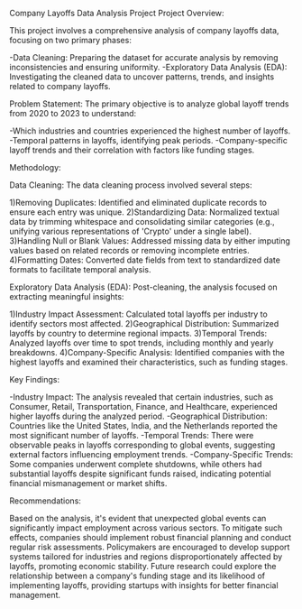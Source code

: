 Company Layoffs Data Analysis Project
Project Overview:

This project involves a comprehensive analysis of company layoffs data, focusing on two primary phases:

  -Data Cleaning: Preparing the dataset for accurate analysis by removing inconsistencies and ensuring uniformity.
  -Exploratory Data Analysis (EDA): Investigating the cleaned data to uncover patterns, trends, and insights related to company layoffs.

Problem Statement:
The primary objective is to analyze global layoff trends from 2020 to 2023 to understand:

  -Which industries and countries experienced the highest number of layoffs.
  -Temporal patterns in layoffs, identifying peak periods.
  -Company-specific layoff trends and their correlation with factors like funding stages.
  
Methodology:

Data Cleaning:
The data cleaning process involved several steps:

  1)Removing Duplicates: Identified and eliminated duplicate records to ensure each entry was unique.
  2)Standardizing Data: Normalized textual data by trimming whitespace and consolidating similar categories (e.g., unifying various representations of 'Crypto' under a single label).
  3)Handling Null or Blank Values: Addressed missing data by either imputing values based on related records or removing incomplete entries.
  4)Formatting Dates: Converted date fields from text to standardized date formats to facilitate temporal analysis.

Exploratory Data Analysis (EDA):
Post-cleaning, the analysis focused on extracting meaningful insights:

  1)Industry Impact Assessment: Calculated total layoffs per industry to identify sectors most affected.
  2)Geographical Distribution: Summarized layoffs by country to determine regional impacts.
  3)Temporal Trends: Analyzed layoffs over time to spot trends, including monthly and yearly breakdowns.
  4)Company-Specific Analysis: Identified companies with the highest layoffs and examined their characteristics, such as funding stages.


Key Findings:

  -Industry Impact: The analysis revealed that certain industries, such as Consumer, Retail, Transportation, Finance, and Healthcare, experienced higher layoffs during the analyzed period.
  -Geographical Distribution: Countries like the United States, India, and the Netherlands reported the most significant number of layoffs.
  -Temporal Trends: There were observable peaks in layoffs corresponding to global events, suggesting external factors influencing employment trends.
  -Company-Specific Trends: Some companies underwent complete shutdowns, while others had substantial layoffs despite significant funds raised, indicating potential financial mismanagement or market shifts.


Recommendations:

Based on the analysis, it's evident that unexpected global events can significantly impact employment across various sectors. To mitigate such effects, companies should implement robust financial planning and conduct regular risk assessments. Policymakers are encouraged to develop support systems tailored for industries and regions disproportionately affected by layoffs, promoting economic stability. Future research could explore the relationship between a company's funding stage and its likelihood of implementing layoffs, providing startups with insights for better financial management. 
